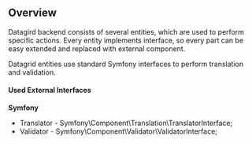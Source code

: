 Overview
--------

Datagird backend consists of several entities, which are used to perform specific actions.
Every entity implements interface, so every part can be easy extended and replaced with external component.

Datagrid entities use standard Symfony interfaces to perform translation and validation.

#### Used External Interfaces

**Symfony**

* Translator - Symfony\Component\Translation\TranslatorInterface;
* Validator - Symfony\Component\Validator\ValidatorInterface;
